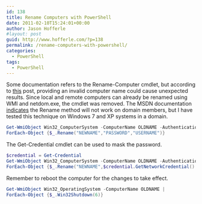 ```yaml
---
id: 138
title: Rename Computers with PowerShell
date: 2011-02-10T15:24:01+00:00
author: Jason Hofferle
#layout: post
guid: http://www.hofferle.com/?p=138
permalink: /rename-computers-with-powershell/
categories:
  - PowerShell
tags:
  - PowerShell
---
```

Some documentation refers to the Rename-Computer cmdlet, but according to [this](http://www.leeholmes.com/blog/WhereIsRenameComputer.aspx) post, providing an invalid computer name could cause unexpected results. Since local and remote computers can already be renamed using WMI and netdom.exe, the cmdlet was removed. The MSDN documentation [indicates](http://msdn.microsoft.com/en-us/library/aa393056(v=vs.85).aspx) the Rename method will not work on domain members, but I have tested this technique on Windows 7 and XP systems in a domain. 

```powershell
Get-WmiObject Win32_ComputerSystem -ComputerName OLDNAME -Authentication 6 |
ForEach-Object {$_.Rename("NEWNAME","PASSWORD","USERNAME")}
```

The Get-Credential cmdlet can be used to mask the password.

```powershell
$credential = Get-Credential
Get-WmiObject Win32_ComputerSystem -ComputerName OLDNAME -Authentication 6 |
ForEach-Object {$_.Rename("NEWNAME",$credential.GetNetworkCredential().Password,$credential.Username)}
```

Remember to reboot the computer for the changes to take effect.

```powershell
Get-WmiObject Win32_OperatingSystem -ComputerName OLDNAME |
ForEach-Object {$_.Win32Shutdown(6)}
```